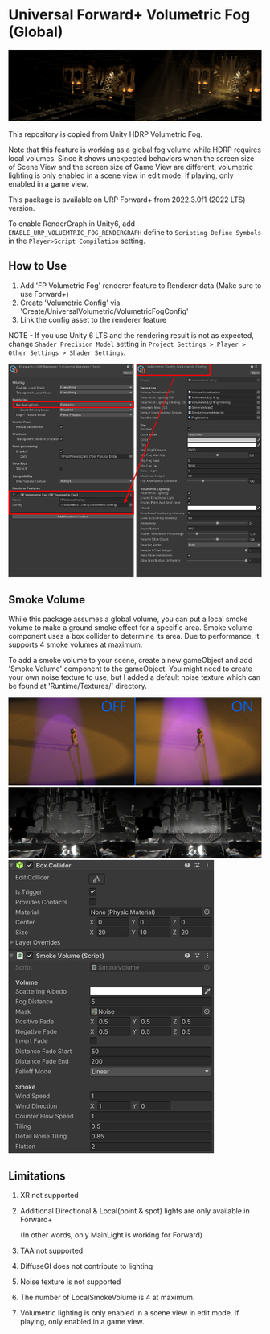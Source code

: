 # Universal Forward+ Volumetric Fog (Global)

![Sample](./Documentation~/Images/VolumetricFogSample.png) 

This repository is copied from Unity HDRP Volumetric Fog.

Note that this feature is working as a global fog volume while HDRP requires local volumes.
Since it shows unexpected behaviors when the screen size of Scene View and the screen size of Game View are different,
volumetric lighting is only enabled in a scene view in edit mode. If playing, only enabled in a game view.

This package is available on URP Forward+ from 2022.3.0f1 (2022 LTS) version.

To enable RenderGraph in Unity6, add `ENABLE_URP_VOLUEMTRIC_FOG_RENDERGRAPH` define to `Scripting Define Symbols` in the `Player>Script Compilation` setting.


## How to Use
1. Add 'FP Volumetric Fog' renderer feature to Renderer data (Make sure to use Forward+)
2. Create 'Volumetric Config' via 'Create/UniversalVolumetric/VolumetricFogConfig'
3. Link the config asset to the renderer feature

NOTE - If you use Unity 6 LTS and the rendering result is not as expected, change `Shader Precision Model` setting in `Project Settings > Player > Other Settings > Shader Settings`.

![How To Use](./Documentation~/Images/HowToUse.png) 


## Smoke Volume
While this package assumes a global volume, you can put a local smoke volume to make a ground smoke effect for a specific area. Smoke volume component uses a box collider to determine its area. Due to performance, it supports 4 smoke volumes at maximum.

To add a smoke volume to your scene, create a new gameObject and add 'Smoke Volume' component to the gameObject. You might need to create your own noise texture to use, but I added a default noise texture which can be found at 'Runtime/Textures/' directory.

![Smoke Volume](./Documentation~/Images/Smoke.png)
![Smoke Volume2](./Documentation~/Images/Smoke2.png)
![Smoke Volume Component](./Documentation~/Images/SmokeVolumeComponent.png)


## Limitations
1. XR not supported
2. Additional Directional & Local(point & spot) lights are only available in Forward+
   
   (In other words, only MainLight is working for Forward)
   
3. TAA not supported
4. DiffuseGI does not contribute to lighting
5. Noise texture is not supported 
6. The number of LocalSmokeVolume is 4 at maximum.
7. Volumetric lighting is only enabled in a scene view in edit mode. If playing, only enabled in a game view.
